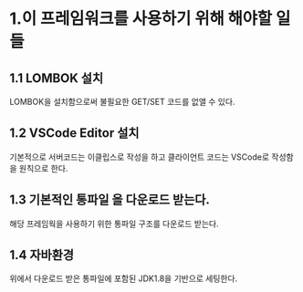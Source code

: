 1.이 프레임워크를 사용하기 위해 해야할 일들
=============
1.1 LOMBOK 설치 
-------------
LOMBOK을 설치함으로써 불필요한 GET/SET 코드를 없앨 수 있다.

1.2 VSCode Editor 설치
-------------
기본적으로 서버코드는 이클립스로 작성을 하고 클라이언트 코드는 VSCode로 작성함을 원칙으로 한다.

1.3 기본적인 통파일 을 다운로드 받는다.
-------------
해당 프레임웍을 사용하기 위한 통파일 구조를 다운로드 받는다.

1.4 자바환경
-------------
위에서 다운로드 받은 통파일에 포함된 JDK1.8을 기반으로 세팅한다.




